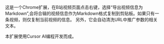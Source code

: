 这是一个Chrome扩展，在B站视频页面点击右键，选择“导出视频信息为Markdown”,会将合辑的视频信息作为Markdown格式复制到剪贴板。如果只有一条视频，则仅复制当前视频的信息。
另外，它会自动清洗URL中推广参数的相关文本。

本扩展使用Cursor AI编程开发而成。